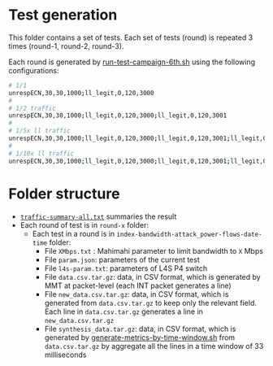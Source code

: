 # Test generation

This folder contains a set of tests. Each set of tests (round) is repeated 3 times (round-1, round-2, round-3).

Each round is generated by [run-test-campaign-6th.sh](run-test-campaign-6th.sh) using the following configurations:

```bash
# 1/1
unrespECN,30,30,1000;ll_legit,0,120,3000
#
# 1/2 traffic
unrespECN,30,30,1000;ll_legit,0,120,3000;ll_legit,0,120,3001
#
# 1/5x ll traffic
unrespECN,30,30,1000;ll_legit,0,120,3000;ll_legit,0,120,3001;ll_legit,0,120,3002;ll_legit,0,120,3003;ll_legit,0,120,3004
#
# 1/10x ll traffic
unrespECN,30,30,1000;ll_legit,0,120,3000;ll_legit,0,120,3001;ll_legit,0,120,3002;ll_legit,0,120,3003;ll_legit,0,120,3004;ll_legit,0,120,3005;ll_legit,0,120,3006;ll_legit,0,120,3007;ll_legit,0,120,3008;ll_legit,0,120,3009
```

# Folder structure

- [`traffic-summary-all.txt`](traffic-summary-all.txt) summaries the result 
- Each round of test is in `round-x` folder:
   - Each test in a round is in `index-bandwidth-attack_power-flows-date-time` folder:
      - File `XMbps.txt` : Mahimahi parameter to limit bandwidth to `X` Mbps
      - File `param.json`: parameters of the current test
      - File `l4s-param.txt`: parameters of L4S P4 switch
      - File `data.csv.tar.gz`: data, in CSV format, which is generated by MMT at packet-level (each INT packet generates a line)
      - File `new_data.csv.tar.gz`: data, in CSV format, which is generated from `data.csv.tar.gz` to keep only the relevant field. Each line in `data.csv.tar.gz` generates a line in `new_data.csv.tar.gz`
      - File `synthesis_data.tar.gz`: data, in CSV format, which is generated by [generate-metrics-by-time-window.sh](generate-metrics-by-time-window.sh) from `data.csv.tar.gz` by aggregate all the lines in a time window of 33 milliseconds

